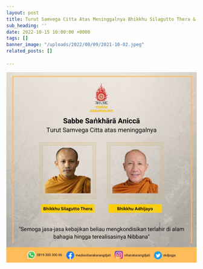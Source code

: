 ```yaml
---
layout: post
title: Turut Samvega Citta Atas Meninggalnya Bhikkhu Silagutto Thera & Bikku Adhijayo
sub_heading: ''
date: 2022-10-15 10:00:00 +0000
tags: []
banner_image: "/uploads/2022/08/09/2021-10-02.jpeg"
related_posts: []

---
```

![](/uploads/2022/10/18/whatsapp-image-2022-10-15-at-15-23-43.jpeg)